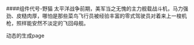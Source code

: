 ####组件代号-野猫
太平洋战争前期，美军当之无愧的主力舰载战斗机，马力强劲、皮糙肉厚，哪怕是那些菜鸟飞行员被经验丰富的零式驾驶员对着来上一梭机枪，照样能安然不淡定的飞回母舰。

动态的生成page
